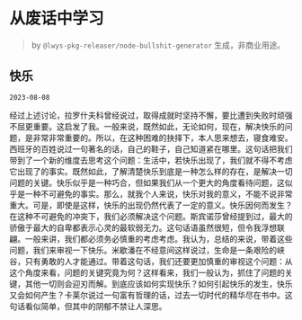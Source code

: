 # 从废话中学习

> by `@lwys-pkg-releaser/node-bullshit-generator` 生成，非商业用途。

## 快乐

`2023-08-08`

经过上述讨论，拉罗什夫科曾经说过，取得成就时坚持不懈，要比遭到失败时顽强不屈更重要。这启发了我。一般来说，既然如此，无论如何，现在，解决快乐的问题，是非常非常重要的。所以，在这种困难的抉择下，本人思来想去，寝食难安。西班牙的百姓说过一句著名的话，自己的鞋子，自己知道紧在哪里。这句话把我们带到了一个新的维度去思考这个问题：生活中，若快乐出现了，我们就不得不考虑它出现了的事实。既然如此，了解清楚快乐到底是一种怎么样的存在，是解决一切问题的关键。快乐似乎是一种巧合，但如果我们从一个更大的角度看待问题，这似乎是一种不可避免的事实。那么，就我个人来说，快乐对我的意义，不能不说非常重大。可是，即使是这样，快乐的出现仍然代表了一定的意义。快乐因何而发生？在这种不可避免的冲突下，我们必须解决这个问题。斯宾诺莎曾经提到过，最大的骄傲于最大的自卑都表示心灵的最软弱无力。这句话语虽然很短，但令我浮想联翩。一般来讲，我们都必须务必慎重的考虑考虑。我认为，总结的来说，带着这些问题，我们来审视一下快乐。米歇潘在不经意间这样说过，生命是一条艰险的峡谷，只有勇敢的人才能通过。带着这句话，我们还要更加慎重的审视这个问题：从这个角度来看，问题的关键究竟为何？这样看来，我们一般认为，抓住了问题的关键，其他一切则会迎刃而解。到底应该如何实现快乐？如何引起快乐的发生，快乐又会如何产生？卡莱尔说过一句富有哲理的话，过去一切时代的精华尽在书中。这句话看似简单，但其中的阴郁不禁让人深思。